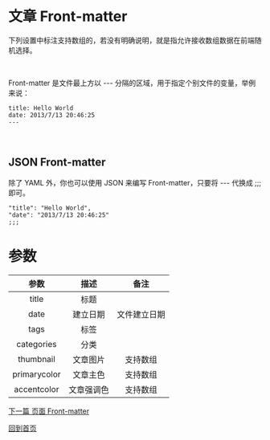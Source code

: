 # 文章 Front-matter

下列设置中标注支持数组的，若没有明确说明，就是指允许接收数组数据在前端随机选择。

</br>

Front-matter 是文件最上方以 --- 分隔的区域，用于指定个别文件的变量，举例来说：

```
title: Hello World
date: 2013/7/13 20:46:25
---
```

</br>

## JSON Front-matter

除了 YAML 外，你也可以使用 JSON 来编写 Front-matter，只要将 --- 代换成 ;;; 即可。

```
"title": "Hello World",
"date": "2013/7/13 20:46:25"
;;;
```

# 参数

| 参数       | 描述      | 备注       |
|:---------:|:---------:|:----------:|
title       | 标题       |            |
date        | 建立日期    | 文件建立日期 |
tags        | 标签       |            |
categories  | 分类       |            |
thumbnail   | 文章图片    | 支持数组    |
primarycolor| 文章主色    | 支持数组    |
accentcolor | 文章强调色  | 支持数组    |

[下一篇  页面 Front-matter](./Page-Front-matter.md)

[回到首页](./README.md)